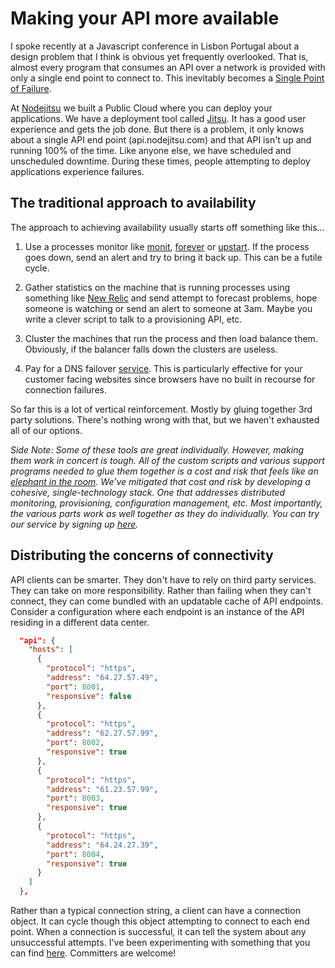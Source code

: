 # Making your API more available

I spoke recently at a Javascript conference in Lisbon Portugal about a design problem that I think is obvious yet frequently overlooked. That is, almost every program that consumes an API over a network is provided with only a single end point to connect to. This inevitably becomes a [Single Point of Failure][0].

At [Nodejitsu][1] we built a Public Cloud where you can deploy your applications. We have a deployment tool called [Jitsu][2]. It has a good user experience and gets the job done. But there is a problem, it only knows about a single API end point (api.nodejitsu.com) and that API isn't up and running 100% of the time. Like anyone else, we have scheduled and unscheduled downtime. During these times, people attempting to deploy applications experience failures.

## The traditional approach to availability

The approach to achieving availability usually starts off something like this...
		
1. Use a processes monitor like [monit][3], [forever][4] or [upstart][5]. If the process goes down, send an alert and try to bring it back up. This can be a futile cycle.

2. Gather statistics on the machine that is running processes using something like [New Relic][6] and send attempt to forecast problems, hope someone is watching or send an alert to someone at 3am. Maybe you write a clever script to talk to a provisioning API, etc.

3. Cluster the machines that run the process and then load balance them. Obviously, if the balancer falls down the clusters are useless.

4. Pay for a DNS failover [service][7]. This is particularly  effective for your customer facing websites since browsers have no built in recourse for connection failures.

So far this is a lot of vertical reinforcement. Mostly by gluing together 3rd party solutions. There's nothing wrong with that, but we haven't exhausted all of our options.

_Side Note: Some of these tools are great individually. However, making them work in concert is tough. All of the custom scripts and various support programs needed to glue them together is a cost and risk that feels like an [elephant in the room][8]. We've mitigated that cost and risk by developing a cohesive, single-technology stack. One that addresses distributed monitoring, provisioning, configuration management, etc. Most importantly, the various parts work as well together as they do individually. You can try our service by signing up [here][1]._

## Distributing the concerns of connectivity

API clients can be smarter. They don't have to rely on third party services. They can take on more responsibility. Rather than failing when they can't connect, they can come bundled with an updatable cache of API endpoints. Consider a configuration where each endpoint is an instance of the API residing in a different data center.

```json
  "api": {
    "hosts": [
      {
        "protocol": "https",
        "address": "64.27.57.49",
        "port": 8001,
        "responsive": false
      },
      {
        "protocol": "https",
        "address": "62.27.57.99",
        "port": 8002,
        "responsive": true
      },
      {
        "protocol": "https",
        "address": "61.23.57.99",
        "port": 8003,
        "responsive": true
      },
      {
        "protocol": "https",
        "address": "64.24.27.39",
        "port": 8004,
        "responsive": true
      }
    ]
  },
```

Rather than a typical connection string, a client can have a connection object. It can cycle though this object attempting to connect to each end point. When a connection is successful, it can tell the system about any unsuccessful attempts. I've been experimenting with something that you can find [here][9]. Committers are welcome!


[0]:http://en.wikipedia.org/wiki/Single_point_of_failure
[1]:http://nodejitsu.com
[2]:https://github.com/nodejitsu/jitsu
[3]:http://mmonit.com/monit/
[4]:https://github.com/nodejitsu/forever
[5]:http://upstart.ubuntu.com/
[6]:https://newrelic.com/
[7]:http://dyn.com/dns/dynect-managed-dns/active-failover/
[8]:http://en.wikipedia.org/wiki/Elephant_in_the_room
[9]:https://github.com/hij1nx/d
